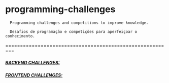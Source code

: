 # programming-challenges

      Programming challenges and competitions to improve knowledge.
      
      Desafios de programação e competições para aperfeiçoar o conhecimento.
      

=========================================================

#####  [BACKEND CHALLENGES:](BACKEND-CHALLENGES.md)

#####  [FRONTEND CHALLENGES:](FRONTEND-CHALLENGES.md)



